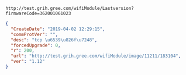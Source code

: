 `http://test.grih.gree.com/wifiModule/Lastversion?firmwareCode=362001061023`

```json
{
  "CreateDate": "2019-04-02 12:29:15",
  "commProtVer": "",
  "desc": "tcp \u6539\u826f\u7248",
  "forcedUpgrade": 0,
  "r": 200,
  "url": "http://test.grih.gree.com/wifiModule/image/11211/183104",
  "ver": "1.12"
}
```